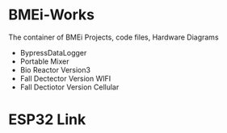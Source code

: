 # BMEi-Works
The container of BMEi Projects, code files, Hardware Diagrams
- BypressDataLogger
- Portable Mixer
- Bio Reactor Version3
- Fall Dectector Version WIFI
- Fall Dectiotor Version Cellular

# ESP32 Link
